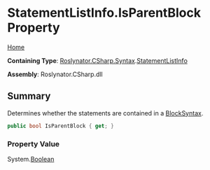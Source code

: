 # StatementListInfo\.IsParentBlock Property

[Home](../../../../../README.md)

**Containing Type**: [Roslynator.CSharp.Syntax](../../README.md)\.[StatementListInfo](../README.md)

**Assembly**: Roslynator\.CSharp\.dll

## Summary

Determines whether the statements are contained in a [BlockSyntax](https://docs.microsoft.com/en-us/dotnet/api/microsoft.codeanalysis.csharp.syntax.blocksyntax)\.

```csharp
public bool IsParentBlock { get; }
```

### Property Value

System\.[Boolean](https://docs.microsoft.com/en-us/dotnet/api/system.boolean)

